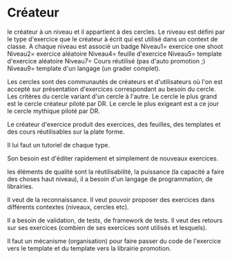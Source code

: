 # Créateur

le créateur à un niveau et il appartient à des cercles.
Le niveau est défini par le type d'exercice que le créateur à écrit qui est utilisé dans un context de classe.
A chaque niveau est associé un badge
Niveau1= exercice one shoot
Niveau2= exercice aléatoire
Niveau4= feuille d'exercice
Niveau5= template d'exercice aléatoire
Niveau7= Cours réutilisé (pas d'auto promotion ;)
Niveau9= template d'un langage (un grader complet).

Les cercles sont des communautés de créateurs et d'utilisateurs où l'on est accepté sur présentation d'exercices correspondant au besoin du cercle. Les critères du cercle variant d'un cercle à l'autre.
Le cercle le plus grand est le cercle créateur piloté par DR. Le cercle le plus exigeant est a ce jour le cercle mythique piloté par DR.

Le créateur d'exercice produit des exercices, des feuilles, des templates et des cours réutilisables sur la plate forme.

Il lui faut un tutoriel de chaque type.

Son besoin est d'éditer rapidement et simplement de nouveaux exercices.

les éléments de qualité sont la réutilisabilité, la puissance (la capacité a faire des choses haut niveau), il a besoin d'un langage de programmation, de librairies.

Il veut de la reconnaissance.
Il veut pouvoir proposer des exercices dans différents contextes (niveaux, cercles etc).

Il a besoin de validation, de tests, de framework de tests. Il veut des retours sur ses exercices (combien de ses exercices sont utilisés et lesquels).

Il faut un mécanisme (organisation) pour faire passer du code de l'exercice vers le template et du template vers la librairie promotion.

